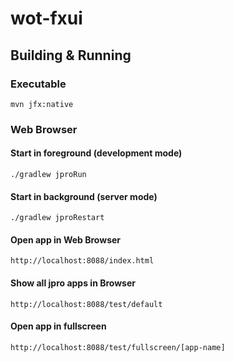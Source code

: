 # wot-fxui


## Building & Running

### Executable

```
mvn jfx:native
```

### Web Browser

#### Start in foreground (development mode) ###

```
./gradlew jproRun
```


#### Start in background (server mode) ###

```
./gradlew jproRestart
```


#### Open app in Web Browser ###
```
http://localhost:8088/index.html
```

#### Show all jpro apps in Browser ####
```
http://localhost:8088/test/default
```

#### Open app in fullscreen ####
```
http://localhost:8088/test/fullscreen/[app-name]
```
